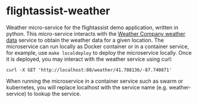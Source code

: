 # flightassist-weather
Weather micro-service for the flightassist demo application, written in
python.  This micro-service interacts with the [Weather Company weather
data](https://console.ng.bluemix.net/catalog/services/weather-company-data/)
service to obtain the weather data for a given location.  The microservice can
run locally as Docker container or in a container service, for example, use `make localdeploy` to deploy the microservice locally.   Once it is deployed, you may interact with the weather service using curl:
```
curl -X GET 'http://localhost:80/weather/41.788136/-87.740871'
```
When running the microservice in a container service such as swarm or
kubernetes, you will replace localhost with the service name (e.g.
weather-service) to lookup the service.
